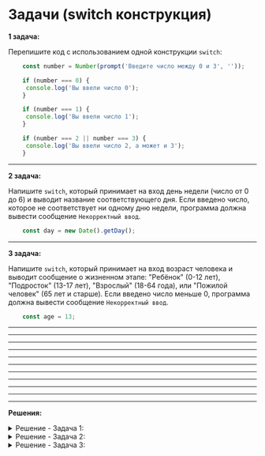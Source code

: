 # Задачи (switch конструкция)

**1 задача:**

Перепишите код с использованием одной конструкции `switch`:

```JavaScript
    const number = Number(prompt('Введите число между 0 и 3', ''));

    if (number === 0) {
     console.log('Вы ввели число 0');
    }

    if (number === 1) {
     console.log('Вы ввели число 1');
    }

    if (number === 2 || number === 3) {
     console.log('Вы ввели число 2, а может и 3');
    }
```

<hr/>

**2 задача:**

Напишите `switch`, который принимает на вход день недели (число от 0 до 6) и выводит название соответствующего дня. Если введено число, которое не соответствует ни одному дню недели, программа должна вывести сообщение `Некорректный ввод`.

```JavaScript
    const day = new Date().getDay();
```

<hr/>

**3 задача:**

Напишите `switch`, который принимает на вход возраст человека и выводит сообщение о жизненном этапе: "Ребёнок" (0-12 лет), "Подросток" (13-17 лет), "Взрослый" (18-64 года), или "Пожилой человек" (65 лет и старше). Если введено число меньше 0, программа должна вывести сообщение `Некорректный ввод`.

```JavaScript
    const age = 13;
```

<hr/>


<hr/>
<hr/>
<hr/>
<hr/>
<hr/>
<hr/>
<hr/>
<hr/>
<hr/>
<hr/>

**Решения:**

<details>
    <summary>Решение - Задача 1: </summary>

```
const number = Number(prompt('Введите число между 0 и 3', ''));

switch (number) {
    case 0:
        console.log('Вы ввели число 0');
        break;
    case 1:
        console.log('Вы ввели число 1');
        break;
    case 2:
    case 3:
        console.log('Вы ввели число 2, а может и 3');
        break;
    default:
        console.log('Ничего не подходит');
}
```
</details>

<details>
    <summary>Решение - Задача 2: </summary>

```
switch (day) {
    case 0:
        console.log("Воскресенье");
        break;
    case 1:
        console.log("Понедельник");
        break;
    case 2:
        console.log("Вторник");
        break;
    case 3:
        console.log("Среда");
        break;
    case 4:
        console.log("Четверг");
        break;
    case 5:
        console.log("Пятница");
        break;
    case 6:
        console.log("Суббота");
        break;
    default:
        console.log("Некорректный ввод");
        break;
    }
```
</details>

<details>
    <summary>Решение - Задача 3: </summary>

```
switch (true) {
    case (age >= 0 && age <= 12):
        console.log("Ребёнок");
        break;
    case (age >= 13 && age <= 17):
        console.log("Подросток");
        break;
    case (age >= 18 && age <= 64):
        console.log("Взрослый");
        break;
    case (age >= 65):
        console.log("Пожилой человек");
        break;
    default:
        console.log("Некорректный ввод");
        break;
}
```
</details>
